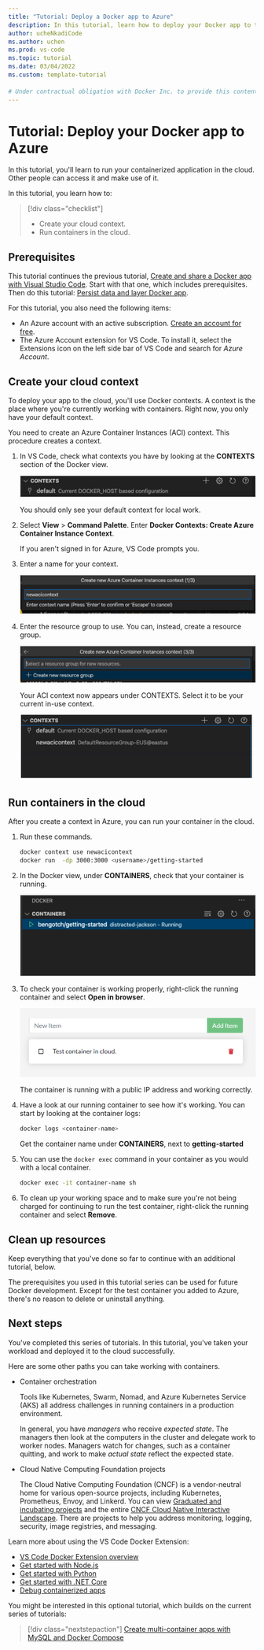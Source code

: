 ```yaml
---
title: "Tutorial: Deploy a Docker app to Azure"
description: In this tutorial, learn how to deploy your Docker app to the cloud. You can create a cloud context and run your container in the cloud.
author: ucheNkadiCode
ms.author: uchen
ms.prod: vs-code
ms.topic: tutorial
ms.date: 03/04/2022
ms.custom: template-tutorial

# Under contractual obligation with Docker Inc. to provide this content. Contact is: nebuk89. Mike Morton has context on MSFT side, but has moved on to another role. 
---
```


# Tutorial: Deploy your Docker app to Azure

In this tutorial, you'll learn to run your containerized application in the cloud.
Other people can access it and make use of it.

In this tutorial, you learn how to:

> [!div class="checklist"]
> - Create your cloud context.
> - Run containers in the cloud.

## Prerequisites

This tutorial continues the previous tutorial, [Create and share a Docker app with Visual Studio Code](docker-tutorial.md).
Start with that one, which includes prerequisites.
Then do this tutorial: [Persist data and layer Docker app](tutorial-persist-data-layer-docker-app-with-vscode.md).

For this tutorial, you also need the following items:

- An Azure account with an active subscription.
  [Create an account for free](https://azure.microsoft.com/free/).
- The Azure Account extension for VS Code.
  To install it, select the Extensions icon on the left side bar of VS Code and search for *Azure Account*.

## Create your cloud context

To deploy your app to the cloud, you'll use Docker contexts.
A context is the place where you're currently working with containers.
Right now, you only have your default context.

You need to create an Azure Container Instances (ACI) context.
This procedure creates a context.

1. In VS Code, check what contexts you have by looking at the **CONTEXTS** section of the Docker view.

   ![Screenshot shows the Context area of the Docker extension with only the default context.](media/default-context.png)

   You should only see your default context for local work.

1. Select **View** > **Command Palette**. Enter **Docker Contexts: Create Azure Container Instance Context**.

   If you aren't signed in for Azure, VS Code prompts you.

1. Enter a name for your context.

   ![Screenshot shows entry of a name for the new context.](media/create-new-context.png)

1. Enter the resource group to use.
   You can, instead, create a resource group.

   ![Screenshot shows the option to select or create a resource group.](media/select-resource-group.png)

   Your ACI context now appears under CONTEXTS. Select it to be your current in-use context.

   ![Screenshot shows the Docker extension contexts with the new context added.](media/list-contexts.png)

## Run containers in the cloud

After you create a context in Azure, you can run your container in the cloud.

1. Run these commands.

   ```bash
   docker context use newacicontext
   docker run  -dp 3000:3000 <username>/getting-started
   ```

1. In the Docker view, under **CONTAINERS**, check that your container is running.

   ![Screenshot shows a container in the Docker extension.](media/context-container.png)

1. To check your container is working properly, right-click the running container and select **Open in browser**.

   ![Screenshot shows the sample app, again, this time launched from an Azure Container Instances container.](media/container-instance.png)

   The container is running with a public IP address and working correctly.

1. Have a look at our running container to see how it's working.
   You can start by looking at the container logs:

   ```bash
   docker logs <container-name>
   ```

   Get the container name under **CONTAINERS**, next to **getting-started**

1. You can use the `docker exec` command in your container as you would with a local container.

   ```bash
   docker exec -it container-name sh
   ```

1. To clean up your working space and to make sure you're not being charged for continuing to run the test container, right-click the running container and select **Remove**.

## Clean up resources

Keep everything that you've done so far to continue with an additional tutorial, below.

The prerequisites you used in this tutorial series can be used for future Docker development.
Except for the test container you added to Azure, there's no reason to delete or uninstall anything.

## Next steps

You've completed this series of tutorials.
In this tutorial, you've taken your workload and deployed it to the cloud successfully.

Here are some other paths you can take working with containers.

- Container orchestration

  Tools like Kubernetes, Swarm, Nomad, and Azure Kubernetes Service (AKS) all address challenges in running containers in a production environment.

  In general, you have *managers* who receive *expected state*.
  The managers then look at the computers in the cluster and delegate work to worker nodes.
  Managers watch for changes, such as a container quitting, and work to make *actual state* reflect the expected state.

- Cloud Native Computing Foundation projects

  The Cloud Native Computing Foundation (CNCF) is a vendor-neutral home for various open-source projects, including Kubernetes, Prometheus, Envoy, and Linkerd.
  You can view [Graduated and incubating projects](https://www.cncf.io/projects/) and the entire [CNCF Cloud Native Interactive Landscape](https://landscape.cncf.io/).
  There are projects to help you address monitoring, logging, security, image registries, and messaging.

Learn more about using the VS Code Docker Extension:

- [VS Code Docker Extension overview](https://code.visualstudio.com/docs/containers/overview)
- [Get started with Node.js](https://code.visualstudio.com/docs/containers/quickstart-node)
- [Get started with Python](https://code.visualstudio.com/docs/containers/quickstart-python)
- [Get started with .NET Core](https://code.visualstudio.com/docs/containers/quickstart-aspnet-core)
- [Debug containerized apps](https://code.visualstudio.com/docs/containers/debug-common)

You might be interested in this optional tutorial, which builds on the current series of tutorials:

> [!div class="nextstepaction"]
> [Create multi-container apps with MySQL and Docker Compose](tutorial-multi-container-app-mysql.md)
